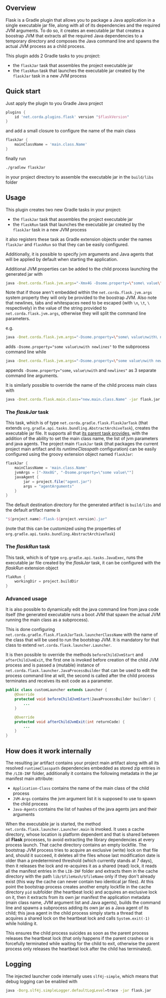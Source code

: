 ## Overview
Flask is a Gradle plugin that allows you to package a Java application in a single executable jar file,
along with all of its dependencies and the required JVM arguments. To do so, it creates an executable jar
that creates a boostrap JVM that extracts all the required Java dependencies to a temporary directory and
composes the Java command line and spawns the actual JVM process as a child process.

This plugin adds 2 Gradle tasks to you project:

- the `flaskJar` task that assembles the project executable jar 
- the `flaskRun` task that launches the executable jar created by the `flaskJar` task in a new JVM process

## Quick start

Just apply the plugin to you Gradle Java project

```groovy
plugins {
    id 'net.corda.plugins.flask' version "$flaskVersion"
}
```

and add a small closure to configure the name of the main class
```groovy
flaskJar {
    mainClassName = 'main.class.Name'
}
```

finally run

```bash
./gradlew flaskJar
```
in your project directory to assemble the executable jar in the `build/libs` folder

## Usage

This plugin creates two new Gradle tasks in your project:

- the `flaskJar` task that assembles the project executable jar
- the `flaskRun` task that launches the executable jar created by the `flaskJar` task in a new JVM process

it also registers these task as Gradle extension objects under the names `flaskJar` and `flaskRun` so that they 
can be easily configured.

Additionally, it is possible to specify jvm arguments and Java agents that will be applied by default when starting the application.

Additional JVM properties can be added to the child process launching the generated jar with
```bash
java -Dnet.corda.flask.jvm.args="-Xmx4G -Dsome.property=\"some\ value\"" -jar flask.jar
```
Note that if those aren't embedded within the `net.corda.flask.jvm.args` system property they will only be provided to the boostrap JVM.
Also note that newlines, tabs and whitespaces need to be escaped (with `\n`, `\t`, `\ ` respectively) in the value of
the string provided to `net.corda.flask.jvm.args`, otherwise they will split the command line parameters.

e.g.

```bash
java -Dnet.corda.flask.jvm.args="-Dsome.property=\"some\ value\nwith\ newlines\"" -jar flask.jar
```
adds `-Dsome.property="some value\nwith newlines"` to the subprocess command line while

```bash
java -Dnet.corda.flask.jvm.args="-Dsome.property=\"some value\nwith newlines\"" -jar flask.jar
```

appends `-Dsome.property="some`,  `value\nwith` and `newlines"` as 3 separate command line arguments.

It is similarly possible to override the name of the child process main class with

```bash
java -Dnet.corda.flask.main.class="new.main.class.Name" -jar flask.jar
```

### The *flaskJar* task

This task, which is of type `net.corda.gradle.flask.FlaskJarTask` (that extends `org.gradle.api.tasks.bundling.AbstractArchiveTask`), 
creates the executable jar file.
It supports all that [its parent task provides](https://docs.gradle.org/current/javadoc/org/gradle/api/tasks/bundling/AbstractArchiveTask.html),
with the addition of the ability to set the main class name, the list of jvm parameters and java agents.
The project main `flaskJar` task (that packages the current project main artifact and its *runtimeClasspath* configuration)
can be easily configured using the groovy extension object named `flaskJar`:

```groovy
flaskJar {
    mainClassName = 'main.class.Name'
    jvmArgs = ["-Xmx8G", "-Dsome.property=\"some value\""]
    javaAgent {
        jar = project.file("agent.jar")
        args = "agentArguments"
    }
}
```

The default destination directory for the generated artifact is `build/libs` and the default artifact name is
```groovy
"${project.name}-flask-${project.version}.jar"
```
(note that this can be customized using the properties of `org.gradle.api.tasks.bundling.AbstractArchiveTask`)

### The *flaskRun* task

This task, which is of type `org.gradle.api.tasks.JavaExec`, runs the executable jar file created by the *flaskJar* task,
it can be configured with the *flaskRun* extension object

```groovy
flakRun {
    workingDir = project.buildDir
}
```

### Advanced usage

It is also possible to dynamically edit the java command line from java code itself (the generated executable runs
a boot JVM that spawn the actual JVM running the main class as a subprocess). 

This is done configuring `net.corda.gradle.flask.FlaskJarTask.launcherClassName` with the name of the class that
will be used to run the bootstrap JVM. It is mandatory for that class to extend `net.corda.flask.launcher.Launcher`.

It is then possible to override the methods `beforeChildJvmStart` and `afterChildJvmExit`, the first one is invoked 
before creation of the child JVM process and is passed a (mutable) instance of `net.corda.flask.launcher.JavaProcessBuilder` 
that can be used to edit the process command line at will, the second is called after the child process terminates and
receives its exit code as a parameter. 

```java
public class customLauncher extends Launcher {
    @Override
    protected void beforeChildJvmStart(JavaProcessBuilder builder) {
        ...
    }

    @Override
    protected void afterChildJvmExit(int returnCode) {
        ...
    }
}
```

## How does it work internally

The resulting jar artifact contains your project main artifact along with all its resolved `runtimeClasspath` dependencies
embedded as stored zip entries in the `/LIB-INF` folder, additionally it contains the following metadata 
in the jar manifest main attribute:

- `Application-Class` contains the name of the main class of the child process
- `JVM-Args` contains the jvm argument list it is supposed to use to spawn the child process
- `Java-Agents` contains the list of hashes of the java agents jars and their arguments

When the executable jar is started, the method `net.corda.flask.launcher.Launcher.main` is invoked. 
It uses a cache directory, whose location is platform dependent and that is shared between all **Flask** processes, 
to avoid extracting the library dependencies at every process launch.
That cache directory contains an empty lockfile. 
The bootstrap JVM process tries to acquire an exclusive (write) lock on that file and, should it succeed, 
it deletes all the files whose last modification date is older than a predetermined threshold 
(which currently stands at 7 days), then it releases the lock and re-acquires it as a shared (read) lock,
it reads all the manifest entries in the `LIB-INF` folder and extracts them in the cache directory 
with the path `lib/$fileHash/$fileName` only if they don't already exist (this way the cache can never
contain two identical jar files). At this point the bootstrap process creates another empty lockfile in the cache 
directory `pid` subfolder (the heartbeat lock) and acquires an exclusive lock on it, then it extracts from its own jar manifest the application metadata 
(main class name, JVM argument list and Java agents), builds the command line and spawns a subprocess adding its own jar 
as a Java agent of its child; this java agent in the child process simply starts a thread that acquires a shared
lock on the heartbeat lock and calls `System.exit(-1)` while holding it.

This ensures the child process suicides as soon as the parent process releases the heartbeat lock 
(that only happens if the parent crashes or is forcefully terminated while waiting for the child to exit, 
otherwise the parent process only releases the heartbeat lock after the child has terminated).

## Logging
The injected launcher code internally uses `slf4j-simple`, which means that debug logging can be enabled with

```bash
java -Dorg.slf4j.simpleLogger.defaultLogLevel=trace -jar flask.jar
```

